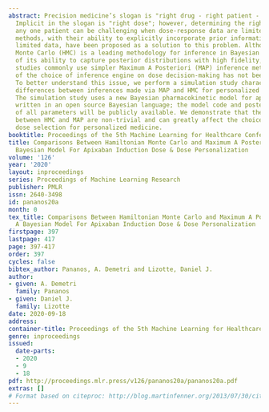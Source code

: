 ```yaml
---
abstract: Precision medicine’s slogan is "right drug - right patient - right time."
  Implicit in the slogan is "right dose"; however, determining the right dose for
  any one patient can be challenging when dose-response data are limited. Bayesian
  methods, with their ability to explicitly incorporate prior information to supplement
  limited data, have been proposed as a solution to this problem. Although Hamiltonian
  Monte Carlo (HMC) is a leading methodology for inference in Bayesian models because
  of its ability to capture posterior distributions with high fidelity, dose personalization
  studies commonly use simpler Maximum A Posteriori (MAP) inference methods. The impact
  of the choice of inference engine on dose decision-making has not been explored.
  To better understand this issue, we perform a simulation study characterizing the
  differences between inferences made via MAP and HMC for personalized dosing strategies.
  The simulation study uses a new Bayesian pharmacokinetic model for apixaban pharmacokinetics
  written in an open source Bayesian language; the model code and posterior summaries
  of all parameters will be publicly available. We demonstrate that the differences
  between HMC and MAP are non-trivial and can greatly affect the choices surrounding
  dose selection for personalized medicine.
booktitle: Proceedings of the 5th Machine Learning for Healthcare Conference
title: Comparisons Between Hamiltonian Monte Carlo and Maximum A Posteriori For A
  Bayesian Model For Apixaban Induction Dose & Dose Personalization
volume: '126'
year: '2020'
layout: inproceedings
series: Proceedings of Machine Learning Research
publisher: PMLR
issn: 2640-3498
id: pananos20a
month: 0
tex_title: Comparisons Between Hamiltonian Monte Carlo and Maximum A Posteriori For
  A Bayesian Model For Apixaban Induction Dose & Dose Personalization
firstpage: 397
lastpage: 417
page: 397-417
order: 397
cycles: false
bibtex_author: Pananos, A. Demetri and Lizotte, Daniel J.
author:
- given: A. Demetri
  family: Pananos
- given: Daniel J.
  family: Lizotte
date: 2020-09-18
address: 
container-title: Proceedings of the 5th Machine Learning for Healthcare Conference
genre: inproceedings
issued:
  date-parts:
  - 2020
  - 9
  - 18
pdf: http://proceedings.mlr.press/v126/pananos20a/pananos20a.pdf
extras: []
# Format based on citeproc: http://blog.martinfenner.org/2013/07/30/citeproc-yaml-for-bibliographies/
---
```

